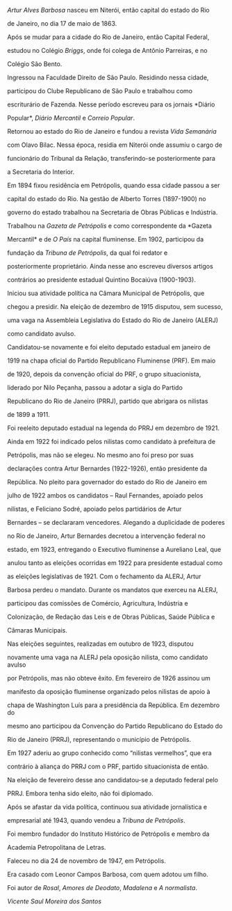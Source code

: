 

*Artur Alves Barbosa* nasceu em Niterói, então capital do estado do Rio

de Janeiro, no dia 17 de maio de 1863.



Após se mudar para a cidade do Rio de Janeiro, então Capital Federal,

estudou no Colégio *Briggs*, onde foi colega de Antônio Parreiras, e no

Colégio São Bento.



Ingressou na Faculdade Direito de São Paulo. Residindo nessa cidade,

participou do Clube Republicano de São Paulo e trabalhou como

escriturário de Fazenda. Nesse período escreveu para os jornais *Diário

Popular*, *Diário Mercantil* e *Correio Popular*.



Retornou ao estado do Rio de Janeiro e fundou a revista *Vida Semanária*

com Olavo Bilac. Nessa época, residia em Niterói onde assumiu o cargo de

funcionário do Tribunal da Relação, transferindo-se posteriormente para

a Secretaria do Interior.



Em 1894 fixou residência em Petrópolis, quando essa cidade passou a ser

capital do estado do Rio. Na gestão de Alberto Torres (1897-1900) no

governo do estado trabalhou na Secretaria de Obras Públicas e Indústria.



Trabalhou na *Gazeta de Petrópolis* e como correspondente da *Gazeta

Mercantil* e de *O País* na capital fluminense. Em 1902, participou da

fundação da *Tribuna de Petrópolis*, da qual foi redator e

posteriormente proprietário. Ainda nesse ano escreveu diversos artigos

contrários ao presidente estadual Quintino Bocaiúva (1900-1903).



Iniciou sua atividade política na Câmara Municipal de Petrópolis, que

chegou a presidir. Na eleição de dezembro de 1915 disputou, sem sucesso,

uma vaga na Assembleia Legislativa do Estado do Rio de Janeiro (ALERJ)

como candidato avulso.



Candidatou-se novamente e foi eleito deputado estadual em janeiro de

1919 na chapa oficial do Partido Republicano Fluminense (PRF). Em maio

de 1920, depois da convenção oficial do PRF, o grupo situacionista,

liderado por Nilo Peçanha, passou a adotar a sigla do Partido

Republicano do Rio de Janeiro (PRRJ), partido que abrigara os nilistas

de 1899 a 1911.



Foi reeleito deputado estadual na legenda do PRRJ em dezembro de 1921.

Ainda em 1922 foi indicado pelos nilistas como candidato à prefeitura de

Petrópolis, mas não se elegeu. No mesmo ano foi preso por suas

declarações contra Artur Bernardes (1922-1926), então presidente da

República. No pleito para governador do estado do Rio de Janeiro em

julho de 1922 ambos os candidatos – Raul Fernandes, apoiado pelos

nilistas, e Feliciano Sodré, apoiado pelos partidários de Artur

Bernardes – se declararam vencedores. Alegando a duplicidade de poderes

no Rio de Janeiro, Artur Bernardes decretou a intervenção federal no

estado, em 1923, entregando o Executivo fluminense a Aureliano Leal, que

anulou tanto as eleições ocorridas em 1922 para presidente estadual como

as eleições legislativas de 1921. Com o fechamento da ALERJ, Artur

Barbosa perdeu o mandato. Durante os mandatos que exerceu na ALERJ,

participou das comissões de Comércio, Agricultura, Indústria e

Colonização, de Redação das Leis e de Obras Públicas, Saúde Pública e

Câmaras Municipais.



Nas eleições seguintes, realizadas em outubro de 1923, disputou

novamente uma vaga na ALERJ pela oposição nilista, como candidato avulso

por Petrópolis, mas não obteve êxito. Em fevereiro de 1926 assinou um

manifesto da oposição fluminense organizado pelos nilistas de apoio à

chapa de Washington Luís para a presidência da República. Em dezembro do

mesmo ano participou da Convenção do Partido Republicano do Estado do

Rio de Janeiro (PRRJ), representando o município de Petrópolis.



Em 1927 aderiu ao grupo conhecido como “nilistas vermelhos”, que era

contrário à aliança do PRRJ com o PRF, partido situacionista de então.

Na eleição de fevereiro desse ano candidatou-se a deputado federal pelo

PRRJ. Embora tenha sido eleito, não foi diplomado.



Após se afastar da vida política, continuou sua atividade jornalística e

empresarial até 1943, quando vendeu a *Tribuna de Petrópolis*.



Foi membro fundador do Instituto Histórico de Petrópolis e membro da

Academia Petropolitana de Letras.



Faleceu no dia 24 de novembro de 1947, em Petrópolis.



Era casado com Leonor Campos Barbosa, com quem adotou um filho.



Foi autor de *Rosal*, *Amores de Deodato*, *Madalena* e *A normalista*.



*Vicente Saul Moreira dos Santos*



